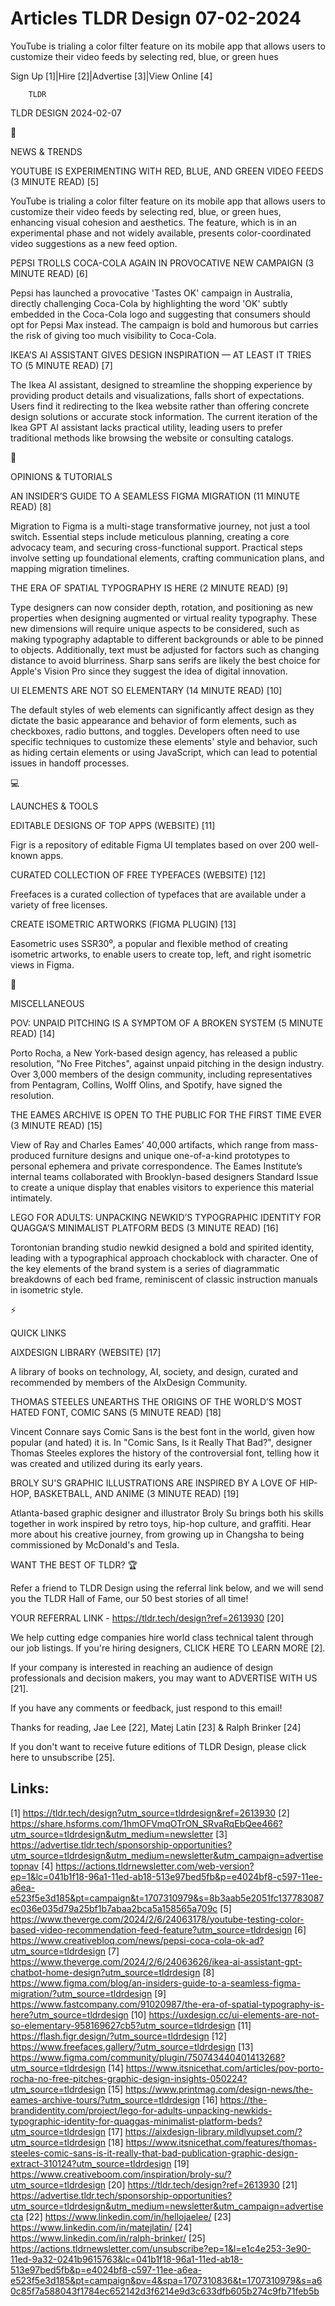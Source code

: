 # Articles TLDR Design 07-02-2024

YouTube is trialing a color filter feature on its mobile app that
allows users to customize their video feeds by selecting red, blue, or
green hues  

Sign Up [1]|Hire [2]|Advertise [3]|View Online [4] 

		TLDR 

TLDR DESIGN 2024-02-07

📱 

NEWS & TRENDS

 YOUTUBE IS EXPERIMENTING WITH RED, BLUE, AND GREEN VIDEO FEEDS (3
MINUTE READ) [5] 

 YouTube is trialing a color filter feature on its mobile app that
allows users to customize their video feeds by selecting red, blue, or
green hues, enhancing visual cohesion and aesthetics. The feature,
which is in an experimental phase and not widely available, presents
color-coordinated video suggestions as a new feed option. 

 PEPSI TROLLS COCA-COLA AGAIN IN PROVOCATIVE NEW CAMPAIGN (3 MINUTE
READ) [6] 

 Pepsi has launched a provocative 'Tastes OK' campaign in Australia,
directly challenging Coca-Cola by highlighting the word 'OK' subtly
embedded in the Coca-Cola logo and suggesting that consumers should
opt for Pepsi Max instead. The campaign is bold and humorous but
carries the risk of giving too much visibility to Coca-Cola. 

 IKEA’S AI ASSISTANT GIVES DESIGN INSPIRATION — AT LEAST IT TRIES
TO (5 MINUTE READ) [7] 

 The Ikea AI assistant, designed to streamline the shopping experience
by providing product details and visualizations, falls short of
expectations. Users find it redirecting to the Ikea website rather
than offering concrete design solutions or accurate stock information.
The current iteration of the Ikea GPT AI assistant lacks practical
utility, leading users to prefer traditional methods like browsing the
website or consulting catalogs. 

🚀 

OPINIONS & TUTORIALS

 AN INSIDER’S GUIDE TO A SEAMLESS FIGMA MIGRATION (11 MINUTE READ)
[8] 

 Migration to Figma is a multi-stage transformative journey, not just
a tool switch. Essential steps include meticulous planning, creating a
core advocacy team, and securing cross-functional support. Practical
steps involve setting up foundational elements, crafting communication
plans, and mapping migration timelines. 

 THE ERA OF SPATIAL TYPOGRAPHY IS HERE (2 MINUTE READ) [9] 

 Type designers can now consider depth, rotation, and positioning as
new properties when designing augmented or virtual reality typography.
These new dimensions will require unique aspects to be considered,
such as making typography adaptable to different backgrounds or able
to be pinned to objects. Additionally, text must be adjusted for
factors such as changing distance to avoid blurriness. Sharp sans
serifs are likely the best choice for Apple's Vision Pro since they
suggest the idea of digital innovation. 

 UI ELEMENTS ARE NOT SO ELEMENTARY (14 MINUTE READ) [10] 

 The default styles of web elements can significantly affect design as
they dictate the basic appearance and behavior of form elements, such
as checkboxes, radio buttons, and toggles. Developers often need to
use specific techniques to customize these elements' style and
behavior, such as hiding certain elements or using JavaScript, which
can lead to potential issues in handoff processes. 

💻 

LAUNCHES & TOOLS

 EDITABLE DESIGNS OF TOP APPS (WEBSITE) [11] 

 Figr is a repository of editable Figma UI templates based on over 200
well-known apps. 

 CURATED COLLECTION OF FREE TYPEFACES (WEBSITE) [12] 

 Freefaces is a curated collection of typefaces that are available
under a variety of free licenses. 

 CREATE ISOMETRIC ARTWORKS (FIGMA PLUGIN) [13] 

 Easometric uses SSR30⁰, a popular and flexible method of creating
isometric artworks, to enable users to create top, left, and right
isometric views in Figma. 

🎁 

MISCELLANEOUS

 POV: UNPAID PITCHING IS A SYMPTOM OF A BROKEN SYSTEM (5 MINUTE READ)
[14] 

 Porto Rocha, a New York-based design agency, has released a public
resolution, "No Free Pitches", against unpaid pitching in the design
industry. Over 3,000 members of the design community, including
representatives from Pentagram, Collins, Wolff Olins, and Spotify,
have signed the resolution. 

 THE EAMES ARCHIVE IS OPEN TO THE PUBLIC FOR THE FIRST TIME EVER (3
MINUTE READ) [15] 

 View of Ray and Charles Eames’ 40,000 artifacts, which range from
mass-produced furniture designs and unique one-of-a-kind prototypes to
personal ephemera and private correspondence. The Eames Institute’s
internal teams collaborated with Brooklyn-based designers Standard
Issue to create a unique display that enables visitors to experience
this material intimately. 

 LEGO FOR ADULTS: UNPACKING NEWKID’S TYPOGRAPHIC IDENTITY FOR
QUAGGA’S MINIMALIST PLATFORM BEDS (3 MINUTE READ) [16] 

 Torontonian branding studio newkid designed a bold and spirited
identity, leading with a typographical approach chockablock with
character. One of the key elements of the brand system is a series of
diagrammatic breakdowns of each bed frame, reminiscent of classic
instruction manuals in isometric style. 

⚡ 

QUICK LINKS

 AIXDESIGN LIBRARY (WEBSITE) [17] 

 A library of books on technology, AI, society, and design, curated
and recommended by members of the AIxDesign Community. 

 THOMAS STEELES UNEARTHS THE ORIGINS OF THE WORLD’S MOST HATED FONT,
COMIC SANS (5 MINUTE READ) [18] 

 Vincent Connare says Comic Sans is the best font in the world, given
how popular (and hated) it is. In "Comic Sans, Is it Really That
Bad?", designer Thomas Steeles explores the history of the
controversial font, telling how it was created and utilized during its
early years. 

 BROLY SU'S GRAPHIC ILLUSTRATIONS ARE INSPIRED BY A LOVE OF HIP-HOP,
BASKETBALL, AND ANIME (3 MINUTE READ) [19] 

 Atlanta-based graphic designer and illustrator Broly Su brings both
his skills together in work inspired by retro toys, hip-hop culture,
and graffiti. Hear more about his creative journey, from growing up in
Changsha to being commissioned by McDonald's and Tesla. 

WANT THE BEST OF TLDR? 🏆

Refer a friend to TLDR Design using the referral link below, and we
will send you the TLDR Hall of Fame, our 50 best stories of all time!

YOUR REFERRAL LINK - https://tldr.tech/design?ref=2613930 [20]

 We help cutting edge companies hire world class technical talent
through our job listings. If you're hiring designers, CLICK HERE TO
LEARN MORE [2]. 

If your company is interested in reaching an audience of design
professionals and decision makers, you may want to ADVERTISE WITH US
[21]. 

If you have any comments or feedback, just respond to this email! 

Thanks for reading, 
Jae Lee [22], Matej Latin [23] & Ralph Brinker [24] 

If you don't want to receive future editions of TLDR Design,
please click here to unsubscribe [25]. 

 

Links:
------
[1] https://tldr.tech/design?utm_source=tldrdesign&ref=2613930
[2] https://share.hsforms.com/1hmOFVmqOTrON_SRvaRqEbQee466?utm_source=tldrdesign&utm_medium=newsletter
[3] https://advertise.tldr.tech/sponsorship-opportunities?utm_source=tldrdesign&utm_medium=newsletter&utm_campaign=advertisetopnav
[4] https://actions.tldrnewsletter.com/web-version?ep=1&lc=041b1f18-96a1-11ed-ab18-513e97bed5fb&p=e4024bf8-c597-11ee-a6ea-e523f5e3d185&pt=campaign&t=1707310979&s=8b3aab5e2051fc137783087ec036e035d79a25bf1b7abaa2bca5a158565a709c
[5] https://www.theverge.com/2024/2/6/24063178/youtube-testing-color-based-video-recommendation-feed-feature?utm_source=tldrdesign
[6] https://www.creativebloq.com/news/pepsi-coca-cola-ok-ad?utm_source=tldrdesign
[7] https://www.theverge.com/2024/2/6/24063626/ikea-ai-assistant-gpt-chatbot-home-design?utm_source=tldrdesign
[8] https://www.figma.com/blog/an-insiders-guide-to-a-seamless-figma-migration/?utm_source=tldrdesign
[9] https://www.fastcompany.com/91020987/the-era-of-spatial-typography-is-here?utm_source=tldrdesign
[10] https://uxdesign.cc/ui-elements-are-not-so-elementary-958169627cb5?utm_source=tldrdesign
[11] https://flash.figr.design/?utm_source=tldrdesign
[12] https://www.freefaces.gallery/?utm_source=tldrdesign
[13] https://www.figma.com/community/plugin/750743440401413268?utm_source=tldrdesign
[14] https://www.itsnicethat.com/articles/pov-porto-rocha-no-free-pitches-graphic-design-insights-050224?utm_source=tldrdesign
[15] https://www.printmag.com/design-news/the-eames-archive-tours/?utm_source=tldrdesign
[16] https://the-brandidentity.com/project/lego-for-adults-unpacking-newkids-typographic-identity-for-quaggas-minimalist-platform-beds?utm_source=tldrdesign
[17] https://aixdesign-library.mildlyupset.com/?utm_source=tldrdesign
[18] https://www.itsnicethat.com/features/thomas-steeles-comic-sans-is-it-really-that-bad-publication-graphic-design-extract-310124?utm_source=tldrdesign
[19] https://www.creativeboom.com/inspiration/broly-su/?utm_source=tldrdesign
[20] https://tldr.tech/design?ref=2613930
[21] https://advertise.tldr.tech/sponsorship-opportunities?utm_source=tldrdesign&utm_medium=newsletter&utm_campaign=advertisecta
[22] https://www.linkedin.com/in/hellojaelee/
[23] https://www.linkedin.com/in/matejlatin/
[24] https://www.linkedin.com/in/ralph-brinker/
[25] https://actions.tldrnewsletter.com/unsubscribe?ep=1&l=e1c4e253-3e90-11ed-9a32-0241b9615763&lc=041b1f18-96a1-11ed-ab18-513e97bed5fb&p=e4024bf8-c597-11ee-a6ea-e523f5e3d185&pt=campaign&pv=4&spa=1707310836&t=1707310979&s=a60c85f7a588043f1784ec652142d3f6214e9d3c633dfb605b274c9fb71feb5b